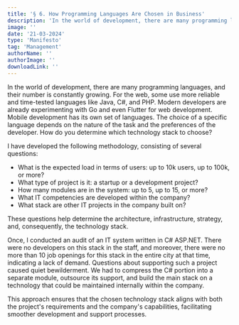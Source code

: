 ```yaml
---
title: '§ 6. How Programming Languages Are Chosen in Business'
description: 'In the world of development, there are many programming languages, and their number is constantly growing'
image: ''
date: '21-03-2024'
type: 'Manifesto'
tag: 'Management'
authorName: ''
authorImage: ''
downloadLink: ''
---
```


In the world of development, there are many programming languages, and their number is constantly growing. For the web, some use more reliable and time-tested languages like Java, C#, and PHP. Modern developers are already experimenting with Go and even Flutter for web development. Mobile development has its own set of languages. The choice of a specific language depends on the nature of the task and the preferences of the developer. How do you determine which technology stack to choose?

I have developed the following methodology, consisting of several questions:

- What is the expected load in terms of users: up to 10k users, up to 100k, or more?
- What type of project is it: a startup or a development project?
- How many modules are in the system: up to 5, up to 15, or more?
- What IT competencies are developed within the company?
- What stack are other IT projects in the company built on?

These questions help determine the architecture, infrastructure, strategy, and, consequently, the technology stack.

Once, I conducted an audit of an IT system written in C# ASP.NET. There were no developers on this stack in the staff, and moreover, there were no more than 10 job openings for this stack in the entire city at that time, indicating a lack of demand. Questions about supporting such a project caused quiet bewilderment. We had to compress the C# portion into a separate module, outsource its support, and build the main stack on a technology that could be maintained internally within the company.

This approach ensures that the chosen technology stack aligns with both the project's requirements and the company's capabilities, facilitating smoother development and support processes.
